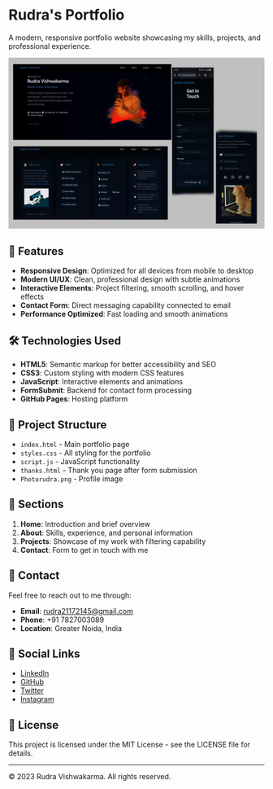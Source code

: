 # Rudra's Portfolio

A modern, responsive portfolio website showcasing my skills, projects, and professional experience.

![Portfolio Preview](https://github.com/Rudraa01/Rudra-s-Portfolio/blob/f9cae586b3f7b82a9e0d742710a0c58e65fe54e3/portfoliopic.jpg)

## 🌟 Features

- **Responsive Design**: Optimized for all devices from mobile to desktop
- **Modern UI/UX**: Clean, professional design with subtle animations
- **Interactive Elements**: Project filtering, smooth scrolling, and hover effects
- **Contact Form**: Direct messaging capability connected to email
- **Performance Optimized**: Fast loading and smooth animations

## 🛠️ Technologies Used

- **HTML5**: Semantic markup for better accessibility and SEO
- **CSS3**: Custom styling with modern CSS features
- **JavaScript**: Interactive elements and animations
- **FormSubmit**: Backend for contact form processing
- **GitHub Pages**: Hosting platform

## 📂 Project Structure

- `index.html` - Main portfolio page
- `styles.css` - All styling for the portfolio
- `script.js` - JavaScript functionality
- `thanks.html` - Thank you page after form submission
- `Photorudra.png` - Profile image

## 🚀 Sections

1. **Home**: Introduction and brief overview
2. **About**: Skills, experience, and personal information
3. **Projects**: Showcase of my work with filtering capability
4. **Contact**: Form to get in touch with me

## 📱 Contact

Feel free to reach out to me through:

- **Email**: rudra21172145@gmail.com
- **Phone**: +91 7827003089
- **Location**: Greater Noida, India

## 🔗 Social Links

- [LinkedIn](https://www.linkedin.com/in/rudra-vishwakarma-80b7a0269)
- [GitHub](https://github.com/Rudraa01)
- [Twitter](https://x.com/Rudracavin)
- [Instagram](https://www.instagram.com/_rudra.aaaaa)

## 📄 License

This project is licensed under the MIT License - see the LICENSE file for details.

---

© 2023 Rudra Vishwakarma. All rights reserved.
